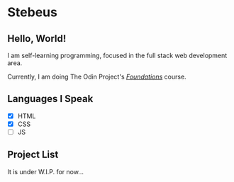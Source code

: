 # Stebeus

## Hello, World!

I am self-learning programming, focused in the full stack web development area.

Currently, I am doing The Odin Project's _[Foundations](https://www.theodinproject.com/paths/foundations/courses/foundations)_ course.

## Languages I Speak

- [x] HTML
- [x] CSS
- [ ] JS

## Project List

It is under W.I.P. for now...
